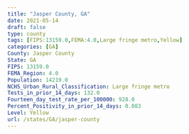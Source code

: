 ```yaml
---
title: "Jasper County, GA"
date: 2021-05-14
draft: false
type: county
tags: [FIPS:13159.0,FEMA:4.0,Large fringe metro,Yellow]
categories: [GA]
County: Jasper County
State: GA
FIPS: 13159.0
FEMA_Region: 4.0
Population: 14219.0
NCHS_Urban_Rural_Classification: Large fringe metro
Tests_in_prior_14_days: 132.0
Fourteen_day_test_rate_per_100000: 928.0
Percent_Positivity_in_prior_14_days: 0.083
Level: Yellow
url: /states/GA/jasper-county
---
```



